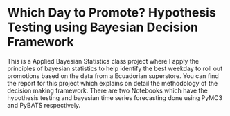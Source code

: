 # Which Day to Promote? Hypothesis Testing using Bayesian Decision Framework
This is a Applied Bayesian Statistics class project where I apply the principles of bayesian statistics to help identify the best weekday to roll out promotions based on the data from a Ecuadorian superstore.
You can find the report for this project which explains on detail the methodology of the decision making framework. There are two Notebooks which have the hypothesis testing and bayesian time series forecasting done using PyMC3 and PyBATS respectively.


